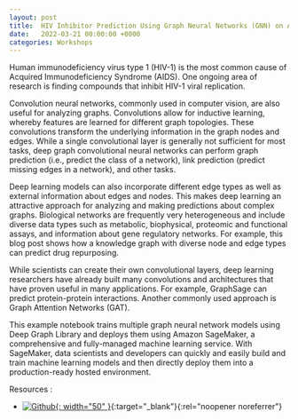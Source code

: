 ```yaml
---
layout: post
title:  HIV Inhibitor Prediction Using Graph Neural Networks (GNN) on Amazon SageMaker
date:   2022-03-21 00:00:00 +0000
categories: Workshops
---
```


Human immunodeficiency virus type 1 (HIV-1) is the most common cause of Acquired Immunodeficiency Syndrome (AIDS). One ongoing area of research is finding compounds that inhibit HIV-1 viral replication.

Convolution neural networks, commonly used in computer vision, are also useful for analyzing graphs. Convolutions allow for inductive learning, whereby features are learned for different graph topologies. These convolutions transform the underlying information in the graph nodes and edges. While a single convolutional layer is generally not sufficient for most tasks, deep graph convolutional neural networks can perform graph prediction (i.e., predict the class of a network), link prediction (predict missing edges in a network), and other tasks.

Deep learning models can also incorporate different edge types as well as external information about edges and nodes. This makes deep learning an attractive approach for analyzing and making predictions about complex graphs. Biological networks are frequently very heterogeneous and include diverse data types such as metabolic, biophysical, proteomic and functional assays, and information about gene regulatory networks. For example, this blog post shows how a knowledge graph with diverse node and edge types can predict drug repurposing.

While scientists can create their own convolutional layers, deep learning researchers have already built many convolutions and architectures that have proven useful in many applications. For example, GraphSage can predict protein-protein interactions. Another commonly used approach is Graph Attention Networks (GAT).

This example notebook trains multiple graph neural network models using Deep Graph Library and deploys them using Amazon SageMaker, a comprehensive and fully-managed machine learning service. With SageMaker, data scientists and developers can quickly and easily build and train machine learning models and then directly deploy them into a production-ready hosted environment.

Resources :

* [![Github](https://github.githubassets.com/images/modules/logos_page/GitHub-Mark.png){: width="50" }](https://github.com/aws-samples/aws-healthcare-lifescience-ai-ml-sample-notebooks/blob/main/workshops/Molecular-property-prediction/hiv-inhibitor-prediction-dgl/molecule-hiv-inhibitor-prediction-sagemaker.ipynb){:target="_blank"}{:rel="noopener noreferrer"}
